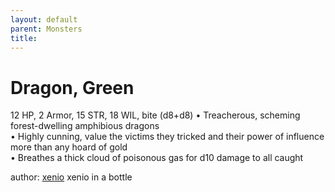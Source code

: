 ```yaml
---
layout: default
parent: Monsters 
title: 
--- 
```

# Dragon, Green
12 HP, 2 Armor, 15 STR, 18 WIL, bite (d8+d8)
• Treacherous, scheming forest-dwelling amphibious dragons  
• Highly cunning, value the victims they tricked and their power of influence more than any hoard of gold  
• Breathes a thick cloud of poisonous gas for d10 damage to all caught  




author: [xenio](https://xenioinabottle.blogspot.com/2021/02/classic-monsters-for-cairnito-part-1.html) xenio in a bottle


